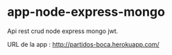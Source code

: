 # app-node-express-mongo
Api rest crud node express mongo jwt.


URL de la app :  http://partidos-boca.herokuapp.com/
